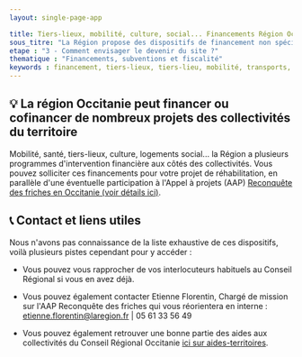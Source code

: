 ```yaml
---
layout: single-page-app

title: Tiers-lieux, mobilité, culture, social... Financements Région Occitanie
sous_titre: "La Région propose des dispositifs de financement non spécifiques aux friches mais qui peuvent s'y appliquer"
etape : "3 - Comment envisager le devenir du site ?"
thematique : "Financements, subventions et fiscalité"
keywords : financement, tiers-lieux, tiers-lieu, mobilité, transports, multimodal, culture, culturel, social, santé, équipements, logement, hébergement, Occitanie
---
```


## 💡 La région Occitanie peut financer ou cofinancer de nombreux projets des collectivités du territoire

Mobilité, santé, tiers-lieux, culture, logements social... la Région a plusieurs programmes d'intervention financière aux côtés des collectivités.
Vous pouvez solliciter ces financements pour votre projet de réhabilitation, en parallèle d'une éventuelle participation à l'Appel à projets (AAP) [Reconquête des friches en Occitanie (voir détails ici)](aap-reconquete-des-friches-occitanie.md).

## 📞 Contact et liens utiles

Nous n'avons pas connaissance de la liste exhaustive de ces dispositifs, voilà plusieurs pistes cependant pour y accéder :

- Vous pouvez vous rapprocher de vos interlocuteurs habituels au Conseil Régional si vous en avez déjà.

- Vous pouvez également contacter Etienne Florentin, Chargé de mission sur l'AAP Reconquête des friches qui vous réorientera en interne : etienne.florentin@laregion.fr | 05 61 33 56 49

- Vous pouvez également retrouver une bonne partie des aides aux collectivités du Conseil Régional Occitanie [ici sur aides-territoires](https://aides-territoires.beta.gouv.fr/aides/?integration=&apply_before=&perimeter=70972&backers=91-region-occitanie&text=&order_by=relevance&action=search-filter).

